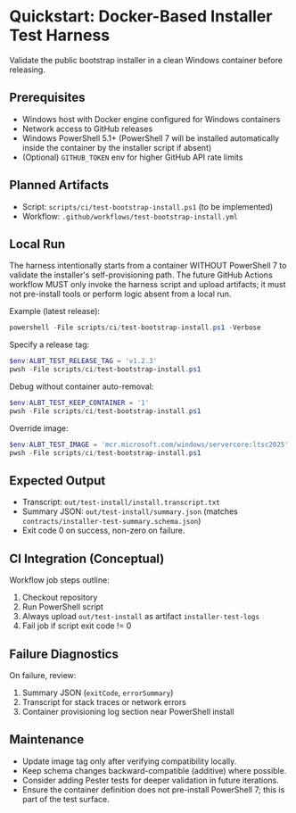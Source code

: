 # Quickstart: Docker-Based Installer Test Harness

Validate the public bootstrap installer in a clean Windows container before releasing.

## Prerequisites
- Windows host with Docker engine configured for Windows containers
- Network access to GitHub releases
- Windows PowerShell 5.1+ (PowerShell 7 will be installed automatically inside the container by the installer script if absent)
- (Optional) `GITHUB_TOKEN` env for higher GitHub API rate limits

## Planned Artifacts
- Script: `scripts/ci/test-bootstrap-install.ps1` (to be implemented)
- Workflow: `.github/workflows/test-bootstrap-install.yml`

## Local Run
The harness intentionally starts from a container WITHOUT PowerShell 7 to validate the installer's self-provisioning path. The future GitHub Actions workflow MUST only invoke the harness script and upload artifacts; it must not pre-install tools or perform logic absent from a local run.

Example (latest release):
```powershell
powershell -File scripts/ci/test-bootstrap-install.ps1 -Verbose
```
Specify a release tag:
```powershell
$env:ALBT_TEST_RELEASE_TAG = 'v1.2.3'
pwsh -File scripts/ci/test-bootstrap-install.ps1
```
Debug without container auto-removal:
```powershell
$env:ALBT_TEST_KEEP_CONTAINER = '1'
pwsh -File scripts/ci/test-bootstrap-install.ps1
```
Override image:
```powershell
$env:ALBT_TEST_IMAGE = 'mcr.microsoft.com/windows/servercore:ltsc2025'
pwsh -File scripts/ci/test-bootstrap-install.ps1
```

## Expected Output
- Transcript: `out/test-install/install.transcript.txt`
- Summary JSON: `out/test-install/summary.json` (matches `contracts/installer-test-summary.schema.json`)
- Exit code 0 on success, non-zero on failure.

## CI Integration (Conceptual)
Workflow job steps outline:
1. Checkout repository
2. Run PowerShell script
3. Always upload `out/test-install` as artifact `installer-test-logs`
4. Fail job if script exit code != 0

## Failure Diagnostics
On failure, review:
1. Summary JSON (`exitCode`, `errorSummary`)
2. Transcript for stack traces or network errors
3. Container provisioning log section near PowerShell install

## Maintenance
- Update image tag only after verifying compatibility locally.
- Keep schema changes backward-compatible (additive) where possible.
- Consider adding Pester tests for deeper validation in future iterations.
- Ensure the container definition does not pre-install PowerShell 7; this is part of the test surface.
